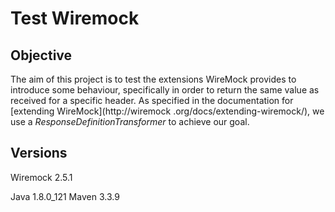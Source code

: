 # Test Wiremock

## Objective

The aim of this project is to test the extensions WireMock provides to introduce some behaviour,
specifically in order to return the same value as received for a specific header.
As specified in the documentation for [extending WireMock](http://wiremock
.org/docs/extending-wiremock/), we use a *ResponseDefinitionTransformer* to achieve our goal.

## Versions

Wiremock 2.5.1

Java 1.8.0_121
Maven 3.3.9